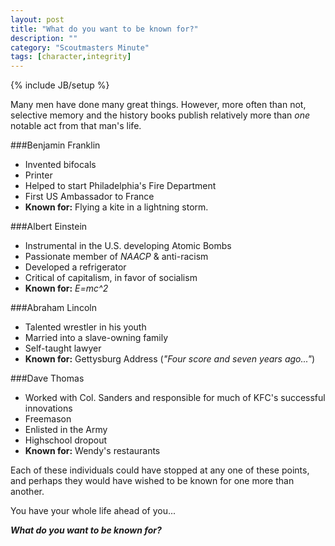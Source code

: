 ```yaml
---
layout: post
title: "What do you want to be known for?"
description: ""
category: "Scoutmasters Minute"
tags: [character,integrity]
---
```

{% include JB/setup %}

Many men have done many great things. However, more often than not, selective memory and the history books publish relatively more than _one_ notable act from that man's life.

###Benjamin Franklin
* Invented bifocals
* Printer
* Helped to start Philadelphia's Fire Department
* First US Ambassador to France
* **Known for:** Flying a kite in a lightning storm.

###Albert Einstein
* Instrumental in the U.S. developing Atomic Bombs
* Passionate member of _NAACP_ & anti-racism
* Developed a refrigerator
* Critical of capitalism, in favor of socialism
* **Known for:** _E=mc^2_

###Abraham Lincoln
* Talented wrestler in his youth
* Married into a slave-owning family
* Self-taught lawyer
* **Known for:** Gettysburg Address (_"Four score and seven years ago..."_)

###Dave Thomas
* Worked with Col. Sanders and responsible for much of KFC's successful innovations
* Freemason
* Enlisted in the Army
* Highschool dropout
* **Known for:** Wendy's restaurants

Each of these individuals could have stopped at any one of these points, and perhaps they would have wished to be known for one more than another.

You have your whole life ahead of you...

_**What do you want to be known for?**_